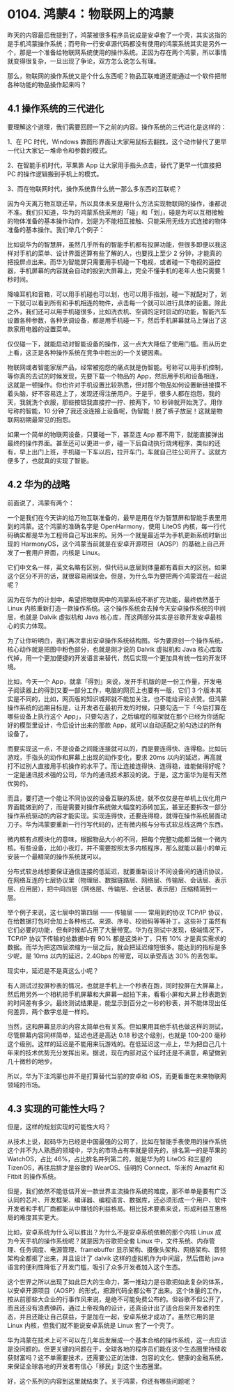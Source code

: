 # 0104. 鸿蒙4：物联网上的鸿蒙

昨天的内容最后我提到了，鸿蒙被很多程序员说成是安卓套了一个壳，其实这指的是手机鸿蒙操作系统；而号称一行安卓源代码都没有使用的鸿蒙系统其实是另外一个，那是一个准备给物联网系统使用的操作系统。正因为存在两个鸿蒙，所以事情就变得很复杂，一旦出现了争论，双方怎么说怎么有理。

那么，物联网的操作系统又是个什么东西呢？物品互联难道还能通过一个软件把带各种功能的物品操作起来吗？

## 4.1 操作系统的三代进化

要理解这个道理，我们需要回顾一下之前的内容。操作系统的三代进化是这样的：

1、在 PC 时代，Windows 靠图形界面让大家用鼠标去翻找，这个动作替代了更早一代让大家记一堆命令和参数的模式。

2、在智能手机时代，苹果靠 App 让大家用手指头点击，替代了更早一代直接把 PC 的操作逻辑搬到手机上的模式。

3、而在物联网时代，操作系统靠什么统一那么多东西的互联呢？

因为今天离万物互联还早，所以具体未来是用什么方法实现物联网的操作，谁都说不准。我们只知道，华为的鸿蒙系统采用的「碰」和「划」，碰是为可以互相接触的物体准备的基本操作动作，划是为不能相互接触、只能采用无线方式连接的物体准备的基本操作。我们举几个例子：

比如说华为的智慧屏，虽然几乎所有的智能手机都有投屏功能，但很多即便以我这样对手机的菜单、设计界面还算有些了解的人，也要找上至少 2 分钟，才能真的把投屏点出来。而华为智能屏只需要用手机碰一下电视，或者碰一下电视的遥控器，手机屏幕的内容就会自动的投到大屏幕上，完全不懂手机的老年人也只需要 1 秒时间。

降噪耳机和音箱，可以用手机碰也可以划，也可以用手指划，碰一下就配对了，划一下就可以看到所有和手机相连的物件，点击每一个就可以进行具体的设置。除此之外，我们还可以用手机碰很多，比如洗衣机、空调的定时启动的功能，智能汽车设置各种参数，各种烹调设备，都是用手机碰一下，然后手机屏幕就马上弹出了这款家用电器的设置菜单。

仅仅碰一下，就能启动对智能设备的操作，这一点大大降低了使用门槛。而从历史上看，这正是各种操作系统在竞争中胜出的一个关键因素。

物联网或者智能家居产品，经常被抱怨的痛点就是伪智能。号称可以用手机控制，等你真的去试的时候发现，先要下载一个物品的 App，然后用手机和设备相连，这就是一顿操作。你也许对手机设置比较熟悉，但对那个物品如何设置新链接摸不着头脑，好不容易连上了，发现还得注册用户。于是乎，很多人都在抱怨，我的天，我就洗个衣服，那些按钮我直接拧一拧、按两下，10 秒钟就开始洗了。用你号称的智能，10 分钟了我还没连接上设备呢，伪智能！脱了裤子放屁！这就是物联网初期最常见的抱怨。

如果一个简单的物联网设备，只要碰一下，甚至连 App 都不用下，就能直接弹出最终的操作界面。甚至还可以更进一步，碰一下后自动执行烧烤程序，类似的还有，早上出门上班，手机碰一下车以后，拉开车门，车就自己往公司开了。这就方便多了，也就真的实现了智能。

## 4.2 华为的战略

前面说了，鸿蒙有两个：

一个是我们在今天讲的给万物互联准备的，最早是用在华为智慧屏和智能手表里用到的鸿蒙。这个鸿蒙的准确名字是 OpenHarmony，使用 LiteOS 内核，每一行代码确实都是华为工程师自己写出来的。另外一个就是最近华为手机更新系统时新出现的 HarmonyOS，这个鸿蒙当前就是在安卓开源项目（AOSP）的基础上自己开发了一套用户界面，内核是 Linux。

它们中文名一样，英文名略有区别，但代码从底层到体量都有着巨大的区别。如果这个区分不开的话，就很容易闹误会。但是，为什么华为要把两个鸿蒙混在一起说呢？

因为在华为的计划中，希望把物联网中的鸿蒙系统不断扩充功能，最终依然基于 Linux 内核重新打造一款操作系统。这个操作系统会去掉今天安卓操作系统的中间层，也就是 Dalvik 虚拟机和 Java 核心库，而这两部分其实是谷歌开发安卓最核心的实力体现。

为了让你听明白，我们再次拿出安卓操作系统结构图。华为要原创一个操作系统，核心动作就是把图中粉色部分，也就是刚才说的 Dalvik 虚拟机和 Java 核心库取代掉，用一个更加便捷的开发语言来替代，然后实现一个更加具有统一性的开发环境。

比如，今天一个 App，就拿「得到」来说，发开手机版的是一份工作量，开发电子阅读器上的得到又要一部分工作，电脑的网页上也要有一版，它们 3 个版本其实是不同的，比如，网页版的知识城邦就不能加关注，也不能给评论点赞。但鸿蒙操作系统的远期目标是，让开发者在最初开发的时候，只要勾选一下「今后打算在哪些设备上执行这个 App」，只要勾选了，之后编程的框架就在那个已经为你适配好的模型里设计，今后设计出来的那款 App，就可以自动适配之前勾选过的所有设备了。

而要实现这一点，不是设备之间能连接就可以的，而是要连得快、连得稳。比如玩游戏，手指头的动作和屏幕上出现的动作变化，要求 20ms 以内的延迟，再高就打不过别人直接用手机操作的水平了。而让连接连得快、连得稳，谁能做得好呢？一定是通讯技术强的公司，华为的通讯技术那没的说。于是，这方面华为是有天然优势的。

而且，要打造一个能让不同协议的设备互联的系统，就不仅仅是在单机上优化用户界面能做到的了，而是需要对操作系统做大幅度的添砖加瓦，甚至还要拆改一部分操作系统驱动的内容才能实现。实现连得快，还要连得稳，就得在操作系统层面动刀子。华为鸿蒙要重新一行行写代码的，还有微内核与分布式软总线这两个东西。

微内核有点模块化的意味，根据物品大小的不同，把每个完整功能都当做一个微内核。有些设备，比如小夜灯，并不需要按照太多内核程序，那么就能以最小的单元安装一个最精简的操作系统就可以。

分布式软总线想要保证通信连接的低延迟，就要重新设计不同设备间的通讯协议，在网络互连的七层协议里（物理层、数据链路层、网络层、传输层、会话层、表示层、应用层），把中间四层（网络层、传输层、会话层、表示层）压缩精简到一层。

举个例子来说，这七层中的第四层 —— 传输层 —— 常用到的协议 TCP/IP 协议，在给数据打包时会加上各种格式、来源、序号、校验码等等补丁。这些补丁虽然有它们必要的功能，但有时候却占用了大量带宽。华为在测试中发现，极端情况下，TCP/IP 协议下传输的总数据中有 90% 都是这类补丁，只有 10% 才是真实需求的数据。而华为把这四层浓缩为一层之后，就会把延迟缩短很多。能达到的指标是多少呢，是 10ms 以内的延迟，2.4Gbps 的带宽，可以承受高达 30% 的丢包率。

现实中，延迟是不是真这么小呢？

有人测试过投屏秒表的情况，也就是手机上一个秒表在跑，同时投屏在大屏幕上，然后用另外一个相机把手机屏幕和大屏幕一起拍下来，看看小屏和大屏上秒表跑到的时间差有多少。最终测试结果是，能显示到百分之一秒的秒表，并不能体现出任何差异，两个数字总是一样的。

当然，这和屏幕显示的内容太简单也有关系。但如果用其他手机也做这样的测试，尽管屏幕内容同样简单，延迟也还是高达 0.18 秒这个级别，也就是 100-200 毫秒这个级别。这样的延迟是不能用来玩游戏的。在低延迟这一点上，华为把自己几十年来的技术优势充分发挥出来。据说，现在内部对这个延时还是不满意，希望做到几十微秒的地步。

所以，华为下注鸿蒙也并不是打算替代当前的安卓和 iOS，而更看重在未来物联网领域的市场。

## 4.3 实现的可能性大吗？

但是，这样的规划实现的可能性大吗？

从技术上说，起码华为已经是中国最强的公司了，比如在智能手表使用的操作系统这个并不为人熟悉的领域中，华为的市场占有率就是领先的，排名第一的是苹果的 WatchOS，占比 46%，占比排名并列第二的，就是华为的 LiteOS 和三星的 TizenOS，再往后排才是谷歌的 WearOS、佳明的 Connect、华米的 Amazfit 和 Fitbit 的操作系统。

但是，我们依然不能低估开发一款世界主流操作系统的难度，那不单单是要有广泛认同的芯片、开发框架、编译器、编程语言、数据库，还必须形成一个用户、软件开发者和手机厂商都能从中赚钱的利益格局。相比技术要素来说，形成利益互惠格局的难度其实更大。

比如，安卓系统为什么可以胜出？为什么不是安卓系统依赖的那个内核 Linux 成为今天手机的操作系统呢？就是因为谷歌把全套 Linux 中，文件系统、内存管理、任务调度、电源管理、framebuffer 显示架构、摄像头架构、网络架构、音频架构全都抠了出来，并且设计了 dalvik 这样的虚拟机作为中间层，然后借助 java 语言的便利性降低了开发门槛，吸引了众多开发者加入这个生态。

这个世界之所以出现了如此巨大的生命力，第一推动力是谷歌把如此复杂的体系，以安卓开源项目（AOSP）的形式，把源代码全都公布了出来。这个体量的工作，按从前那些大企业的行事作风来说，是绝不可能免费公布的。但谷歌不但公开了，而且还没有浪费弹药，通过上帝视角的设计，还真设计出了适合后来开发者的生态，并且还能让自己获益，于是加在一起，安卓系统才成功了。虽然它用的是 Linux 内核，但我们就不能说安卓系统是 Linux 套了一个壳了。

华为鸿蒙在技术上可不可以在几年后发展成一个基本合格的操作系统，这一点应该是没问题的。但更关键的问题在于，全球各地的程序员们能在这个生态圈里持续收获财富吗？这不单需要技术，还需要公正的法律、包容的文化、健康的金融系统，来保证全球各地的开发者有信心「移民」到这个生态圈里。

好，这个系列的内容到这里就结束了。关于鸿蒙，你还有哪些问题呢？